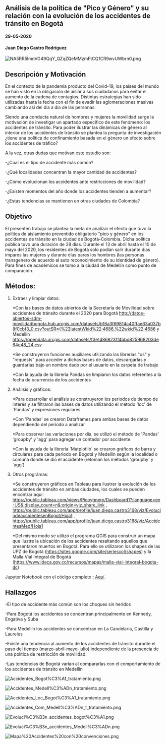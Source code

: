 ## Análisis de la política de "Pico y Género" y su relación con la evolución de los accidentes de tránsito en Bogotá  

#### 29-05-2020
#### Juan Diego Castro Rodríguez

![NA5RR5ImnVG49QqY_QZqZQeMMzmFtCQ1CR9wvUWbrn0.png](attachment:NA5RR5ImnVG49QqY_QZqZQeMMzmFtCQ1CR9wvUWbrn0.png)

## Descripción y Motivación
En el contexto de la pandemia producto del Covid-19, los países del mundo se han visto en la obligación de aislar a sus ciudadanos para evitar el aumento de la cadena de contagios.  Distintas estrategias han sido utilizadas hasta la fecha con el fin de evadir las aglomeraciones masivas cambiando así del día a día de las personas.

Siendo una conducta natural de hombres y mujeres la movilidad surge la motivación de investigar un apartado específico de este fenómeno: los accidentes de tránsito. Para poder ilustrar las dinámicas de género al interior de los accidentes de tránsito se plantea la pregunta de investigación ¿tiene una política de confinamiento basada en el género un efecto sobre los accidentes de tráfico?

A la vez, otras dudas que motivan este estudio son:

-¿Cual es el tipo de accidente más común?

-¿Qué localidades concentran la mayor cantidad de accidentes?

-¿Cómo evolucionan los accidentes ante restricciones de movilidad?

-¿Existen momentos del año donde los accidentes tienden a aumentar?

-¿Estas tendencias se mantienen en otras ciudades de Colombia?

## Objetivo
El presenten trabajo se plantea la meta de analizar el efecto que tuvo la política de aislamiento preventido obligatorio "pico y género" en los accidentes de tránsito en la ciudad de Bogotá-Colombia. Dicha política pública tuvo una duración de 28 días. Durante el 13 de abril hasta el 10 de mayo del 2020, los residentes de Bogotá solo podían salir durante días impares las mujeres y durante días pares los hombres (las personas transgenero de acuerdo al auto reconocimiento de su identidad de género). Para fines de académicos se tomo a la ciudad de Medellín como punto de comparación.


## Métodos:
1. Extraer y limpiar datos:

    *Con las bases de datos abiertos de la Secretaría de Movilidad sobre accidentes de tránsito durante el 2020 para Bogotá http://datos-abiertos-sdm-movilidadbogota.hub.arcgis.com/datasets/b16a3f69814c40ffae63a037b8f0cbf3_0.csv?outSR={%22latestWkid%22:4686,%22wkid%22:4686 y Medellín https://opendata.arcgis.com/datasets/f3e14868231f4bbd825968203de64e48_24.csv 
    
    *Se construyeron funciones auxiliares utilizando las librerias "os" y "requests" para acceder a dichas bases de datos, descargarlas y guardarlas bajo un nombre dado por el usuario en la carpeta de trabajo
    
    *Con la ayuda de la librería Pandas se limpiaron los datos referentes a la fecha de ocurrencia de los accidentes
    
    
2. Análisis y gráficos:

    *Para desarrollar el análisis se construyeron los periodos de tiempo de interés y se filtraron las bases de datos utilizando el método 'loc' de 'Pandas' y expresiones regulares
    
    *Con 'Pandas' se crearon Dataframes para ambas bases de datos dependiendo del periodo a analizar
    
    *Para observar las variaciones por día, se utilizó el método de 'Pandas' 'groupby' y 'agg' para agregar un contador por accidente
    
    *Con la ayuda de la librería 'Matplotlib' se crearon gráficos de barra y circulares para cada periodo en Bogotá y Medellín según la localidad o comuna donde se dió el accidente (retoman los métodos 'groupby' y 'agg')
    
    
3. Otros prográmas:

    *Se construyeron gráficos en Tableau para ilustrar la evolución de los accidentes de tránsito en ambas ciudades, los cuales se pueden encontrar aquí: https://public.tableau.com/views/Picoygnero/Dashboard1?:language=en-US&:display_count=n&:origin=viz_share_link , https://public.tableau.com/app/profile/juan.diego.castro3168/viz/EvolucindeaccidentesenBogot/Hoja1 , https://public.tableau.com/app/profile/juan.diego.castro3168/viz/AccidentesMed/Hoja1
    
    *Del mismo modo se utilizó el programa QGIS para construir un mapa que ilustre la ubicación de los accidentes resaltando aquellos que presentaron muertos en Bogotá. Para ello se utilizaron los shapes de las UPZ de Bogotá (https://sites.google.com/site/seriescol/shapes) y la Malla Vial Integral de Bogotá (https://www.ideca.gov.co/recursos/mapas/malla-vial-integral-bogota-dc)
    



Jupyter Notebook con el código completo : [Aquí](./Pico_y_género.ipynb).

## Hallazgos 

-El tipo de accidente más común son los choques sin heridos

-Para Bogotá los accidentes se concentran principalmente en Kennedy, Engativa y Suba

-Para Medellín los accidentes se concentran en La Candelaria, Castilla y Laureles

-Existe una tendencia al aumento de los accidentes de tránsito durante el paso del tiempo (marzo-abril-mayo-julio) independiente de la presencia de una política de restricción de movilidad.

-Las tendencias de Bogotá varían al compararlas con el comportamiento de los accidentes de tránsito en Medellín

![Accidentes_Bogot%C3%A1_tratamiento.png](attachment:Accidentes_Bogot%C3%A1_tratamiento.png)

![Accidentes_Medell%C3%ADn_tratamiento.png](attachment:Accidentes_Medell%C3%ADn_tratamiento.png)

![Accidentes_Loc_Bogot%C3%A1_tratamiento.png](attachment:Accidentes_Loc_Bogot%C3%A1_tratamiento.png)

![Accidentes_Com_Medell%C3%ADn_t_tratamiento.png](attachment:Accidentes_Com_Medell%C3%ADn_t_tratamiento.png)

![Evoluci%C3%B3n_accidentes_bogot%C3%A1.png](attachment:Evoluci%C3%B3n_accidentes_bogot%C3%A1.png)

![Evoluci%C3%B3n_accidentes_Medell%C3%ADn.png](attachment:Evoluci%C3%B3n_accidentes_Medell%C3%ADn.png)

![Mapa%20Accidentes%20con%20convenciones.png](attachment:Mapa%20Accidentes%20con%20convenciones.png)
